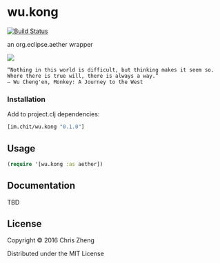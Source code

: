 # wu.kong

[![Build Status](https://travis-ci.org/zcaudate/wu.kong.png?branch=master)](https://travis-ci.org/zcaudate/wu.kong)

an org.eclipse.aether wrapper

![](https://raw.githubusercontent.com/zcaudate/wu.kong/master/monkey.jpg)

    “Nothing in this world is difficult, but thinking makes it seem so. Where there is true will, there is always a way.” 
    ― Wu Cheng'en, Monkey: A Journey to the West

### Installation

Add to project.clj dependencies:

```clojure
[im.chit/wu.kong "0.1.0"]
```

## Usage

```clojure
(require '[wu.kong :as aether])
```

## Documentation

TBD 

## License

Copyright © 2016 Chris Zheng

Distributed under the MIT License
